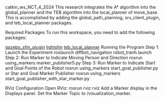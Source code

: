catkin_ws_NCT_4_2024
This research integrates the A* algorithm into the global_planner and the TEB algorithm into the local_planner of move_base. This is accomplished by adding the global_path_planning, srv_client_plugin, and teb_local_planner packages.

Required Packages
To run this workspace, you need to add the following packages:

[gazebo_sfm_plugin](https://github.com/robotics-upo/gazebo_sfm_plugin)
[lightsfm](https://github.com/robotics-upo/lightsfm)
[teb_local_planner](https://github.com/rst-tu-dortmund/teb_local_planner)
Running the Program
Step 1: Launch the Experiment
roslaunch diffbot_navigation robot_tranh.launch
Step 2: Run Marker to Indicate Moving Person and Direction
rosrun using_markers marker_publisher5.py
Step 3: Run Marker to Indicate Start and Goal Points of the Robot
rosrun using_markers start_goal_publisher.py
or Star and Goal Marker Publisher
rosrun using_markers start_goal_publisher_with_star_marker.py 

RViz Configuration
Open RViz:
rosrun rviz rviz
Add a Marker display in the Displays panel.
Set the Marker Topic to /visualization_marker.
